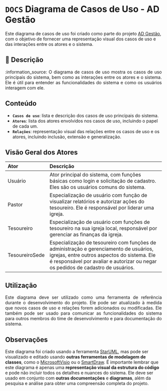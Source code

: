 # `DOCS` Diagrama de Casos de Uso - AD Gestão

Este diagrama de casos de uso foi criado como parte do projeto [AD Gestão][adgestao], com o objetivo de fornecer uma representação visual dos casos de uso e das interações entre os atores e o sistema.

## 📃 Descrição
<p align=justify> :information_source: O diagrama de casos de uso mostra os casos de uso principais do sistema, bem como as interações entre os atores e o sistema. Ele é útil para entender as funcionalidades do sistema e como os usuários interagem com ele.</p>

## Conteúdo
* **`Casos de uso`**: lista e descrição dos casos de uso principais do sistema.
* **`Atores`**: lista dos atores envolvidos nos casos de uso, incluindo o papel de cada um.
* **`Relações`**: representação visual das relações entre os casos de uso e os atores, incluindo inclusão, extensão e generalização.

## Visão Geral dos Atores
| Ator          | Descrição|
|:--------------|:---------|
| Usuário       | Ator principal do sistema, com funções básicas como login e solicitação de cadastro. Eles são os usuários comuns do sistema.
| Pastor        | Especialização de usuário com função de visualizar relatórios e autorizar ações do tesoureiro. Ele é responsável por liderar uma igreja.
| Tesoureiro    | Especialização de usuário com funções de tesoureiro na sua igreja local, responsável por gerenciar as finanças da igreja.
| TesoureiroSede| Especialização de tesoureiro com funções de administração e gerenciamento de usuários, igrejas, entre outros aspectos do sistema. Ele é responsável por avaliar e autorizar ou negar os pedidos de cadastro de usuários.
## Utilização
<p align=justify> Este diagrama deve ser utilizado como uma ferramenta de referência durante o desenvolvimento do projeto. Ele pode ser atualizado à medida que novos casos de uso e relações forem adicionados ou modificadas. Ele também pode ser usado para comunicar as funcionalidades do sistema para outros membros do time de desenvolvimento e para documentação do sistema.<p>

## Observações
Este diagrama foi criado usando a ferramenta [StarUML][StarUML], mas pode ser visualizado e editado usando **outras ferramentas de modelagem de classes**, como o [MicrosoftVisio][MicrosoftVisio] ou o [SmartDraw][SmartDraw]. É importante lembrar que este diagrama é apenas uma **representação visual da estrutura do código** e pode não incluir todos os detalhes e nuances do sistema. Ele deve ser usado em conjunto com **outras documentações** e **diagramas**, além da pesquisa e análise para obter uma compreensão completa do projeto.

[adgestao]: https://github.com/maiconrp/adgestao
[StarUML]: http://staruml.io/
[MicrosoftVisio]: https://products.office.com/en-us/visio/flowchart-software
[SmartDraw]: https://www.smartdraw.com/class-diagram/





